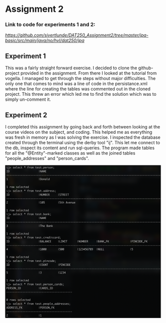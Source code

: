 # Assignment 2 #

### Link to code for experiments 1 and 2: ###
_https://github.com/sivertlunde/DAT250_Assignment2/tree/master/jpa-basic/src/main/java/no/hvl/dat250/jpa_

## Experiment 1 ##
This was a fairly straight forward exercise. I decided to clone the github-project provided in the assignment. 
From there I looked at the tutorial from vogella. I managed to get through the steps without major difficulties. 
The only one that comes to mind was a line of code in the persistance.xml where the line for creating the tables was commented out in the cloned project.
This threw an error which led me to find the solution which was to simply un-comment it.

## Experiment 2 ##
I completed this assignment by going back and forth between looking at the course videos on the subject, and coding. 
This helped me as everything was fresh in memory as I was solving the exercise. 
I inspected the database created through the terminal using the derby tool "ij".
This let me connect to the db, inspect its content and run sql-queries.
The program made tables for all the "@Entity"-marked classes as well as the joined tables "people_addresses" and "person_cards". 

![Image of terminal](./images/Terminal_ij.png)
